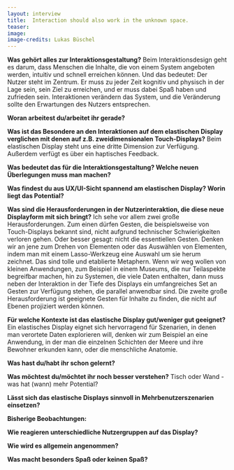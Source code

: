```yaml
---
layout: interview
title:  Interaction should also work in the unknown space.
teaser: 
image: 
image-credits: Lukas Büschel
---
```


**Was gehört alles zur Interaktionsgestaltung?**
Beim Interaktionsdesign geht es darum, dass Menschen die Inhalte, die von einem System angeboten werden, intuitiv und schnell erreichen können. Und das bedeutet: Der Nutzer steht im Zentrum. Er muss zu jeder Zeit kognitiv und physisch in der Lage sein, sein Ziel zu erreichen, und er muss dabei Spaß haben und zufrieden sein. Interaktionen verändern das System, und die Veränderung sollte den Erwartungen des Nutzers entsprechen.

**Woran arbeitest du/arbeitet ihr gerade?**

**Was ist das Besondere an den Interaktionen auf dem elastischen Display verglichen mit denen auf z.B. zweidimensionalen Touch-Displays?**
Beim elastischen Display steht uns eine dritte Dimension zur Verfügung. Außerdem verfügt es über ein haptisches Feedback.

**Was bedeutet das für die Interaktionsgestaltung? Welche neuen Überlegungen muss man machen?**

**Was findest du aus UX/UI-Sicht spannend am elastischen Display? Worin liegt das Potential?**

**Was sind die Herausforderungen in der Nutzerinteraktion, die diese neue Displayform mit sich bringt?**
Ich sehe vor allem zwei große Herausforderungen.
Zum einen dürfen Gesten, die beispielsweise von Touch-Displays bekannt sind, nicht aufgrund technischer Schwierigkeiten verloren gehen. Oder besser gesagt: nicht die essentiellen Gesten. Denken wir an jene zum Drehen von Elementen oder das Auswählen von Elementen, indem man mit einem Lasso-Werkzeug eine Auswahl um sie herum zeichnet. Das sind tolle und etablierte Metaphern. Wenn wir weg wollen von kleinen Anwendungen, zum Beispiel in einem Museums, die nur Teilaspekte begreifbar machen, hin zu Systemen, die viele Daten enthalten, dann muss neben der Interaktion in der Tiefe des Displays ein umfangreiches Set an Gesten zur Verfügung stehen, die parallel anwendbar sind.
Die zweite große Herausforderung ist geeignete Gesten für Inhalte zu finden, die nicht auf Ebenen projiziert werden können.

**Für welche Kontexte ist das elastische Display gut/weniger gut geeignet?**
Ein elastisches Display eignet sich hervorragend für Szenarien, in denen man verortete Daten explorieren will, denken wir zum Beispiel an eine Anwendung, in der man die einzelnen Schichten der Meere und ihre Bewohner erkunden kann, oder die menschliche Anatomie.

**Was hast du/habt ihr schon gelernt?**

**Was möchtest du/möchtet ihr noch besser verstehen?**
Tisch oder Wand - was hat (wann) mehr Potential?

**Lässt sich das elastische Displays sinnvoll in Mehrbenutzerszenarien einsetzen?**

**Bisherige Beobachtungen:**

**Wie reagieren unterschiedliche Nutzergruppen auf das Display?**

**Wie wird es allgemein angenommen?**

**Was macht besonders Spaß oder keinen Spaß?**